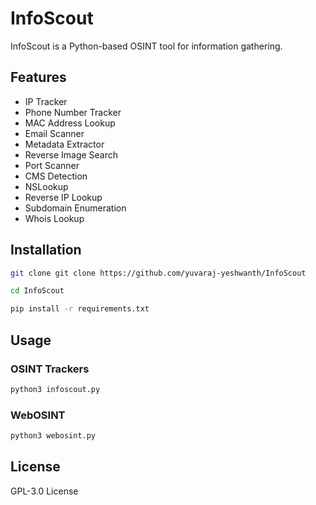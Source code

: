 
# InfoScout

InfoScout is a Python-based OSINT tool for information gathering.

## Features
- IP Tracker
- Phone Number Tracker
- MAC Address Lookup
- Email Scanner
- Metadata Extractor
- Reverse Image Search
- Port Scanner
- CMS Detection
- NSLookup
- Reverse IP Lookup
- Subdomain Enumeration
- Whois Lookup

## Installation
```bash
git clone git clone https://github.com/yuvaraj-yeshwanth/InfoScout

cd InfoScout

pip install -r requirements.txt
```

## Usage
### OSINT Trackers
```bash
python3 infoscout.py
```
### WebOSINT
```bash
python3 webosint.py
```

## License
GPL-3.0 License
